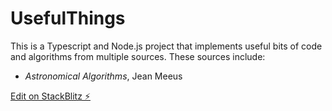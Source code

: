 # UsefulThings

This is a Typescript and Node.js project that implements useful bits of code and algorithms from multiple sources. These sources include:
* _Astronomical Algorithms_, Jean Meeus

[Edit on StackBlitz ⚡️](https://stackblitz.com/edit/usefulthing)